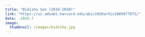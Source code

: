 ```yaml
---
title: "Bidisha Sen (2019-2020)"
link: "https://ui.adsabs.harvard.edu/abs/2020arXiv200507707S/"
date: -2019.7
image: 
  thumbnail: /images/bidisha.jpg
---
```


